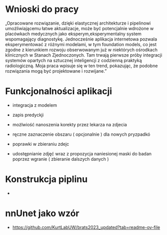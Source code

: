 # Wnioski do pracy

„Opracowane rozwiązanie, dzięki elastycznej architekturze i pipelinowi  umożliwiającemu łatwe aktualizacje, może być potencjalnie wdrożone w placówkach medycznych jako eksperym,eksperymentalny  system wspomagający diagnostykę. Jednocześnie aplikacja internetowa pozwala eksperymentować z różnymi modelami, w tym foundation models, co jest zgodne z kierunkiem rozwoju obserwowanym już w niektórych ośrodkach klinicznych w Stanach Zjednoczonych. Tam trwają pierwsze próby integracji systemów opartych na sztucznej inteligencji z codzienną praktyką radiologiczną. Moja praca wpisuje się w ten trend, pokazując, że podobne rozwiązania mogą być projektowane i rozwijane.”

# Funkcjonalności aplikacji 
- integracja z modelem 
- zapis predyckji 
- możlwiość nanoszenia korekty przez lekarza na zdjecia 

- ręczne zaznaczenie obszaru  ( opcjonalnie ) dla nowych pryzpadkó 
- poprawki w zbieraniu zdejc 
- udostępnianie zdjęć wraz z propozycja naniesionej maski do badan poprzez wgranie ( zbieranie dalszych danych )


# Konstrukcja piplinu 
- 




# nnUnet jako wzór
- https://github.com/KurtLabUW/brats2023_updated?tab=readme-ov-file
